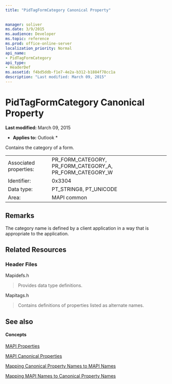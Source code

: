 ```yaml
---
title: "PidTagFormCategory Canonical Property"
 
 
manager: soliver
ms.date: 3/9/2015
ms.audience: Developer
ms.topic: reference
ms.prod: office-online-server
localization_priority: Normal
api_name:
- PidTagFormCategory
api_type:
- HeaderDef
ms.assetid: f4bd5ddb-f1e7-4e2a-b312-b1884f78cc1a
description: "Last modified: March 09, 2015"
---
```


# PidTagFormCategory Canonical Property

 **Last modified:** March 09, 2015 
  
 * **Applies to:** Outlook * 
  
Contains the category of a form. 
  
|||
|:-----|:-----|
|Associated properties:  <br/> |PR_FORM_CATEGORY, PR_FORM_CATEGORY_A, PR_FORM_CATEGORY_W  <br/> |
|Identifier:  <br/> |0x3304  <br/> |
|Data type:  <br/> |PT_STRING8, PT_UNICODE  <br/> |
|Area:  <br/> |MAPI common  <br/> |
   
## Remarks

The category name is defined by a client application in a way that is appropriate to the application. 
  
## Related Resources

### Header Files

Mapidefs.h
  
> Provides data type definitions.
    
Mapitags.h
  
> Contains definitions of properties listed as alternate names.
    
## See also

#### Concepts

[MAPI Properties](mapi-properties.md)
  
[MAPI Canonical Properties](mapi-canonical-properties.md)
  
[Mapping Canonical Property Names to MAPI Names](mapping-canonical-property-names-to-mapi-names.md)
  
[Mapping MAPI Names to Canonical Property Names](mapping-mapi-names-to-canonical-property-names.md)

